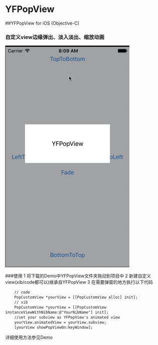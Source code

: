 # YFPopView

##YFPopView for iOS (Objective-C)
### 自定义view边缘弹出、淡入淡出、缩放动画
![img](https://github.com/piuSora/YFPopView/blob/master/DisplayGif.gif)

###使用
1 将下载的Demo中YFPopView文件夹拖动到项目中
2 新建自定义view(xib/code都可以)继承自YFPopView
3 在需要弹窗的地方执行以下代码
```
    // code
    PopCustomView *yourView = [[PopCustomView alloc] init];
    // xib
    PopCustomView *yourView = [[PopCustomView instanceViewWithNibName:@"YourNibName"] init];
    //set your subview as YFPopView's animated view
    yourView.animatedView = yourView.subview;
    [yourView showPopViewOn:keyWindow];
```
详细使用方法参见Demo

